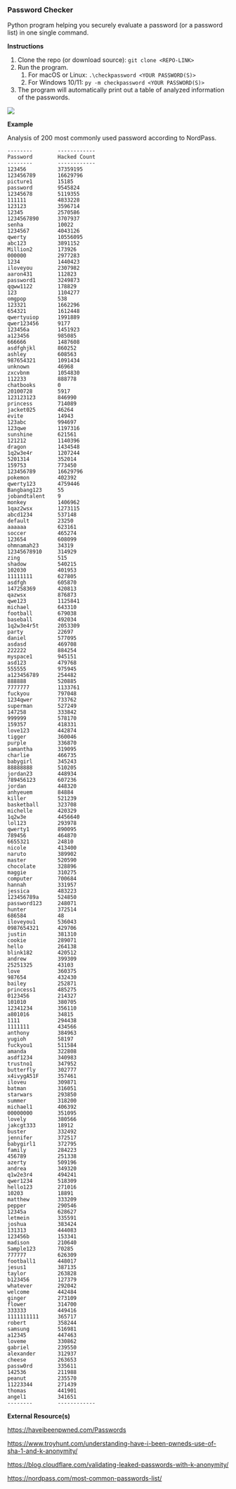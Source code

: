 ### Password Checker

Python program helping you securely evaluate a password (or a password list) in one single command.

**Instructions**

1. Clone the repo (or download source): `git clone <REPO-LINK>`
2. Run the program.
   1. For macOS or Linux: `.\checkpassword <YOUR PASSWORD(S)>`
   2. For Windows 10/11: `py -m checkpassword <YOUR PASSWORD(S)>`
3. The program will automatically print out a table of analyzed information of the passwords.   

<image src='common-passwords.pdf' />

**Example**

Analysis of 200 most commonly used password according to NordPass.

````
--------        ------------
Password        Hacked Count
--------        ------------
123456          37359195    
123456789       16629796    
picture1        15185
password        9545824
12345678        5119355
111111          4833228
123123          3596714
12345           2570586
1234567890      3707937
senha           10022
1234567         4043126
qwerty          10556095
abc123          3891152
Million2        173926
000000          2977283
1234            1440423
iloveyou        2307982
aaron431        112823
password1       3249873
qqww1122        178829
123             1104277
omgpop          538
123321          1662296
654321          1612448
qwertyuiop      1991889
qwer123456      9177
123456a         1451923
a123456         985085
666666          1487608
asdfghjkl       860252
ashley          608563
987654321       1091434
unknown         46968
zxcvbnm         1054830
112233          888778
chatbooks       0
20100728        5917
123123123       846990
princess        714089
jacket025       46264
evite           14943
123abc          994697
123qwe          1197316
sunshine        621561
121212          1140396
dragon          1434548
1q2w3e4r        1207244
5201314         352014
159753          773450
123456789       16629796
pokemon         402392
qwerty123       4759446
Bangbang123     55
jobandtalent    9
monkey          1406962
1qaz2wsx        1273115
abcd1234        537148
default         23250
aaaaaa          623161
soccer          465274
123654          608099
ohmnamah23      34319
12345678910     314929
zing            515
shadow          540215
102030          401953
11111111        627805
asdfgh          605870
147258369       420813
qazwsx          876873
qwe123          1125841
michael         643310
football        679038
baseball        492034
1q2w3e4r5t      2053309
party           22697
daniel          577095
asdasd          469708
222222          884254
myspace1        945151
asd123          479768
555555          975945
a123456789      254482
888888          520885
7777777         1133761
fuckyou         797048
1234qwer        733762
superman        527249
147258          333842
999999          578170
159357          418331
love123         442874
tigger          360046
purple          336870
samantha        319095
charlie         466735
babygirl        345243
88888888        510205
jordan23        448934
789456123       607236
jordan          448320
anhyeuem        84884
killer          521239
basketball      323708
michelle        420329
1q2w3e          4456640
lol123          293978
qwerty1         890095
789456          464870
6655321         24810
nicole          413400
naruto          389902
master          520590
chocolate       328896
maggie          310275
computer        700684
hannah          331957
jessica         483223
123456789a      524850
password123     248071
hunter          372514
686584          48
iloveyou1       536043
0987654321      429706
justin          381310
cookie          289071
hello           264138
blink182        420512
andrew          399309
25251325        43103
love            360375
987654          432430
bailey          252871
princess1       485275
0123456         214327
101010          380705
12341234        356110
a801016         34815
1111            294438
1111111         434566
anthony         384963
yugioh          58197
fuckyou1        511584
amanda          322808
asdf1234        340983
trustno1        347952
butterfly       302777
x4ivygA51F      357461
iloveu          309871
batman          316051
starwars        293850
summer          318200
michael1        406392
00000000        351095
lovely          380566
jakcgt333       18912
buster          332492
jennifer        372517
babygirl1       372795
family          284223
456789          251338
azerty          509196
andrea          349320
q1w2e3r4        494241
qwer1234        518309
hello123        271016
10203           18891
matthew         333209
pepper          290546
12345a          628627
letmein         335591
joshua          383424
131313          444083
123456b         153341
madison         210640
Sample123       70285
777777          626309
football1       448017
jesus1          387135
taylor          263828
b123456         127379
whatever        292042
welcome         442484
ginger          273109
flower          314700
333333          449416
1111111111      365717
robert          358244
samsung         516981
a12345          447463
loveme          330862
gabriel         239550
alexander       312937
cheese          263653
passw0rd        335611
142536          211988
peanut          235570
11223344        271439
thomas          441901
angel1          341651
--------        ------------
````

**External Resource(s)**

https://haveibeenpwned.com/Passwords

https://www.troyhunt.com/understanding-have-i-been-pwneds-use-of-sha-1-and-k-anonymity/

https://blog.cloudflare.com/validating-leaked-passwords-with-k-anonymity/

https://nordpass.com/most-common-passwords-list/